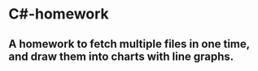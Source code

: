 # C#-homework
## A homework to fetch multiple files in one time, and draw them into charts with line graphs.
